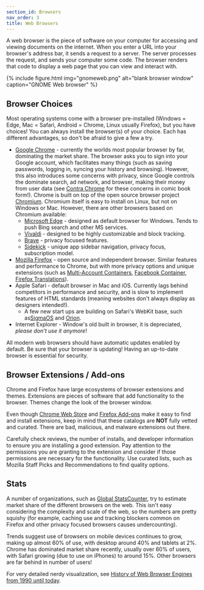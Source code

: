 ```yaml
---
section_id: Browsers
nav_order: 3
title: Web Browsers
---
```


A web browser is the piece of software on your computer for accessing and viewing documents on the internet.
When you enter a URL into your browser's address bar, it sends a request to a server.
The server processes the request, and sends your computer some code.
The browser renders that code to display a web page that you can view and interact with.

{% include figure.html img="gnomeweb.png" alt="blank browser window" caption="GNOME Web browser" %}

## Browser Choices

Most operating systems come with a browser pre-installed (Windows = Edge, Mac = Safari, Android = Chrome, Linux usually Firefox), but you have choices!
You can always install the browser(s) of your choice.
Each has different advantages, so don't be afraid to give a few a try.

- [Google Chrome](https://www.google.com/chrome/) - currently the worlds most popular browser by far, dominating the market share. The browser asks you to sign into your Google account, which facilitates many things (such as saving passwords, logging in, syncing your history and browsing). However, this also introduces some concerns with privacy, since Google controls the dominate search, ad network, and browser, making their money from user data (see [Contra Chrome](https://contrachrome.com/) for these concerns in comic book form!). Chrome is built on top of the open source browser project [Chromium](https://www.chromium.org/Home/). Chromium itself is easy to install on Linux, but not on Windows or Mac. However, there are other browsers based on Chromium available:
    - [Microsoft Edge](https://www.microsoft.com/en-us/edge) - designed as default browser for Windows. Tends to push Bing search and other MS services.
    - [Vivaldi](https://vivaldi.com/) - designed to be highly customizable and block tracking.
    - [Brave](https://brave.com/) - privacy focused features.
    - [Sidekick](https://www.meetsidekick.com/) - unique app sidebar navigation, privacy focus, subscription model.
- [Mozilla Firefox](https://www.mozilla.org/en-US/firefox/new/) - open source and independent browser. Similar features and performance to Chrome, but with more privacy options and unique extensions (such as [Multi-Account Containers](https://addons.mozilla.org/en-US/firefox/addon/multi-account-containers/), [Facebook Container](https://addons.mozilla.org/en-US/firefox/addon/facebook-container/), [Firefox Translations](https://addons.mozilla.org/en-US/firefox/addon/firefox-translations/)).
- Apple Safari - default browser in Mac and iOS. Currently lags behind competitors in performance and security, and is slow to implement features of HTML standards (meaning websites don't always display as designers intended!).
    - A few new start ups are building on Safari's WebKit base, such as[SigmaOS](https://sigmaos.com/) and [Orion](https://browser.kagi.com/).
- Internet Explorer - Window's old built in browser, it is depreciated, *please don't use it anymore*!

All modern web browsers should have automatic updates enabled by default.
Be sure that your browser is updating! 
Having an up-to-date browser is essential for security.

## Browser Extensions / Add-ons

Chrome and Firefox have large ecosystems of browser extensions and themes.
Extensions are pieces of software that add functionality to the browser.
Themes change the look of the browser window.

Even though [Chrome Web Store](https://chrome.google.com/webstore) and [Firefox Add-ons](https://addons.mozilla.org/en-US/firefox/) make it easy to find and install extensions, keep in mind that these catalogs are **NOT** fully vetted and curated.
There are bad, malicious, and malware extensions out there.

Carefully check reviews, the number of installs, and developer information to ensure you are installing a good extension. 
Pay attention to the permissions you are granting to the extension and consider if those permissions are necessary for the functionality.
Use curated lists, such as Mozilla Staff Picks and Recommendations to find quality options.

## Stats

A number of organizations, such as [Global StatsCounter](https://gs.statcounter.com/), try to estimate market share of the different browsers on the web. 
This isn't easy considering the complexity and scale of the web, so the numbers are pretty squishy (for example, caching use and tracking blockers common on Firefox and other privacy focused browsers causes undercounting).

Trends suggest use of browsers on mobile devices continues to grow, making up almost 60% of use, with desktop around 40% and tablets at 2%. 
Chrome has dominated market share recently, usually over 60% of users, with Safari growing (due to use on iPhones) to around 15%.
Other browsers are far behind in number of users!

For very detailed nerdy visualization, see [History of Web Browser Engines from 1990 until today](https://eylenburg.github.io/browser_engines.htm).
